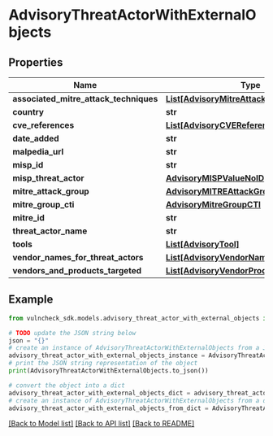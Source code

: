# AdvisoryThreatActorWithExternalObjects


## Properties

Name | Type | Description | Notes
------------ | ------------- | ------------- | -------------
**associated_mitre_attack_techniques** | [**List[AdvisoryMitreAttackTechWithRefs]**](AdvisoryMitreAttackTechWithRefs.md) |  | [optional] 
**country** | **str** |  | [optional] 
**cve_references** | [**List[AdvisoryCVEReference]**](AdvisoryCVEReference.md) |  | [optional] 
**date_added** | **str** |  | [optional] 
**malpedia_url** | **str** |  | [optional] 
**misp_id** | **str** |  | [optional] 
**misp_threat_actor** | [**AdvisoryMISPValueNoID**](AdvisoryMISPValueNoID.md) |  | [optional] 
**mitre_attack_group** | [**AdvisoryMITREAttackGroupNoID**](AdvisoryMITREAttackGroupNoID.md) |  | [optional] 
**mitre_group_cti** | [**AdvisoryMitreGroupCTI**](AdvisoryMitreGroupCTI.md) |  | [optional] 
**mitre_id** | **str** |  | [optional] 
**threat_actor_name** | **str** |  | [optional] 
**tools** | [**List[AdvisoryTool]**](AdvisoryTool.md) |  | [optional] 
**vendor_names_for_threat_actors** | [**List[AdvisoryVendorNameForThreatActor]**](AdvisoryVendorNameForThreatActor.md) |  | [optional] 
**vendors_and_products_targeted** | [**List[AdvisoryVendorProduct]**](AdvisoryVendorProduct.md) |  | [optional] 

## Example

```python
from vulncheck_sdk.models.advisory_threat_actor_with_external_objects import AdvisoryThreatActorWithExternalObjects

# TODO update the JSON string below
json = "{}"
# create an instance of AdvisoryThreatActorWithExternalObjects from a JSON string
advisory_threat_actor_with_external_objects_instance = AdvisoryThreatActorWithExternalObjects.from_json(json)
# print the JSON string representation of the object
print(AdvisoryThreatActorWithExternalObjects.to_json())

# convert the object into a dict
advisory_threat_actor_with_external_objects_dict = advisory_threat_actor_with_external_objects_instance.to_dict()
# create an instance of AdvisoryThreatActorWithExternalObjects from a dict
advisory_threat_actor_with_external_objects_from_dict = AdvisoryThreatActorWithExternalObjects.from_dict(advisory_threat_actor_with_external_objects_dict)
```
[[Back to Model list]](../README.md#documentation-for-models) [[Back to API list]](../README.md#documentation-for-api-endpoints) [[Back to README]](../README.md)


